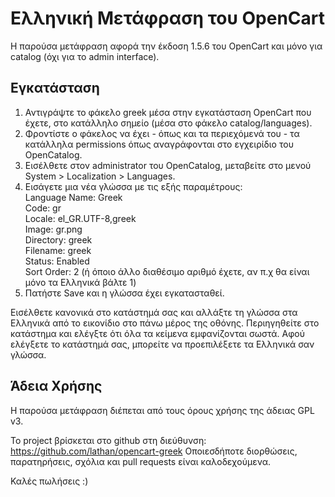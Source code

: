 Ελληνική Μετάφραση του OpenCart
===============================

Η παρούσα μετάφραση αφορά την έκδοση 1.5.6 του OpenCart και μόνο για catalog (όχι για το admin interface).
  
Εγκατάσταση
-----------
1. Αντιγράψτε το φάκελο greek μέσα στην εγκατάσταση OpenCart που έχετε, στο κατάλληλο σημείο
  (μέσα στο φάκελο catalog/languages).
2. Φροντίστε ο φάκελος να έχει - όπως και τα περιεχόμενά του - τα κατάλληλα permissions
  όπως αναγράφονται στο εγχειρίδιο του OpenCatalog.
3. Εισέλθετε στον administrator του OpenCatalog, μεταβείτε στο μενού System > Localization > Languages.
4. Εισάγετε μια νέα γλώσσα με τις εξής παραμέτρους:  
  Language Name: Greek  
  Code: gr  
  Locale: el_GR.UTF-8,greek  
  Image: gr.png  
  Directory: greek  
  Filename: greek  
  Status: Enabled  
  Sort Order: 2 (ή όποιο άλλο διαθέσιμο αριθμό έχετε, αν π.χ θα είναι μόνο τα Ελληνικά βάλτε 1)
5. Πατήστε Save και η γλώσσα έχει εγκατασταθεί.

  Εισέλθετε κανονικά στο κατάστημά σας και αλλάξτε τη γλώσσα στα Ελληνικά από το εικονίδιο στο πάνω μέρος
της οθόνης. Περιηγηθείτε στο κατάστημα και ελέγξτε ότι όλα τα κείμενα εμφανίζονται σωστά. Αφού ελέγξετε
το κατάστημά σας, μπορείτε να προεπιλέξετε τα Ελληνικά σαν γλώσσα.

Άδεια Χρήσης
------------
  Η παρούσα μετάφραση διέπεται από τους όρους χρήσης της άδειας  GPL v3.

  Το project βρίσκεται στο github στη διεύθυνση:
  https://github.com/lathan/opencart-greek
  Οποιεσδήποτε διορθώσεις, παρατηρήσεις, σχόλια και pull requests είναι καλοδεχούμενα.


  Καλές πωλήσεις :)
